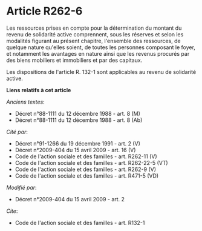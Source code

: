 # Article R262-6

Les ressources prises en compte pour la détermination du montant du revenu de solidarité active comprennent, sous les
réserves et selon les modalités figurant au présent chapitre, l'ensemble des ressources, de quelque nature qu'elles soient,
de toutes les personnes composant le foyer, et notamment les avantages en nature ainsi que les revenus procurés par des biens
mobiliers et immobiliers et par des capitaux. 

Les dispositions de l'article R. 132-1 sont applicables au revenu de solidarité active.

**Liens relatifs à cet article**

_Anciens textes_:

  - Décret n°88-1111 du 12 décembre 1988 - art. 8 (M)
  - Décret n°88-1111 du 12 décembre 1988 - art. 8 (Ab)

_Cité par_:

  - Décret n°91-1266 du 19 décembre 1991 - art. 2 (V)
  - Décret n°2009-404 du 15 avril 2009 - art. 16 (V)
  - Code de l'action sociale et des familles - art. R262-11 (V)
  - Code de l'action sociale et des familles - art. R262-22-5 (VT)
  - Code de l'action sociale et des familles - art. R262-9 (V)
  - Code de l'action sociale et des familles - art. R471-5 (VD)

_Modifié par_:

  - Décret n°2009-404 du 15 avril 2009 - art. 2

_Cite_:

  - Code de l'action sociale et des familles - art. R132-1
